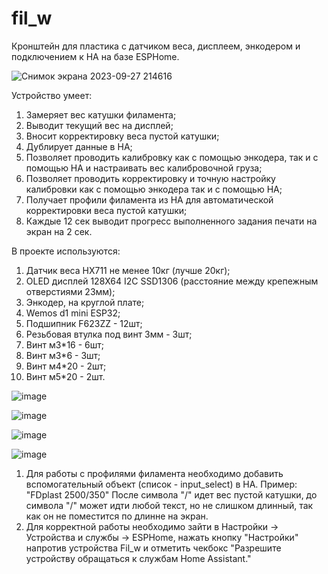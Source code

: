 # fil_w
Кронштейн для пластика с датчиком веса, дисплеем, энкодером и подключением к HA на базе ESPHome. 

![Снимок экрана 2023-09-27 214616](https://github.com/konk22/fil_w/assets/61495394/8e81415e-8d68-43c3-a1d7-30d23567b2d4)


Устройство умеет:

  1. Замеряет вес катушки филамента;
  2. Выводит текущий вес на дисплей;
  3. Вносит корректировку веса пустой катушки;
  4. Дублирует данные в HA;
  5. Позволяет проводить калибровку как с помощью энкодера, так и с помощью HA и настраивать вес калибровочной груза;
  6. Позволяет проводить корректировку и точную настройку калибровки как с помощью энкодера так и с помощью HA;
  7. Получает профили филамента из HA для автоматической корректировки веса пустой катушки;
  8. Каждые 12 сек выводит прогресс выполненного задания печати на экран на 2 сек.

В проекте используются:

  1.  Датчик веса HX711 не менее 10кг (лучше 20кг);
  2.  OLED дисплей 128X64 I2C SSD1306 (расстояние между крепежным отверстиями 23мм);
  3.  Энкодер, на круглой плате;
  4.  Wemos d1 mini ESP32;
  5.  Подшипник F623ZZ - 12шт;
  6.  Резьбовая втулка под винт 3мм - 3шт;
  7.  Винт м3*16 - 6шт;
  8.  Винт м3*6 - 3шт;
  9.  Винт м4*20 - 2шт;
  10. Винт м5*20 - 2шт.

![image](https://github.com/konk22/fil_w/assets/61495394/e140254d-4e4f-4b8b-ac5a-6a1797b64709)

![image](https://github.com/konk22/fil_w/assets/61495394/0c2b7e39-7696-4c12-ba1b-601d30c69c52)

![image](https://github.com/konk22/fil_w/assets/61495394/2f4c4c99-ff75-4620-aeba-68fdec6988e6)

![image](https://github.com/konk22/fil_w/assets/61495394/b7639162-0fed-4286-b4d8-1d4e099277a3)

1. Для работы с профилями филамента необходимо добавить вспомогательный объект (список - input_select) в HA. Пример: "FDplast 2500/350" После символа "/" идет вес пустой катушки, до символа "/" может идти любой текст, но не слишком длинный, так как он не поместится по длинне на экран.
2. Для корректной работы необходимо зайти в Настройки -> Устройства и службы -> ESPHome, нажать кнопку "Настройки" напротив устройства Fil_w и отметить чекбокс "Разрешите устройству обращаться к службам Home Assistant."


